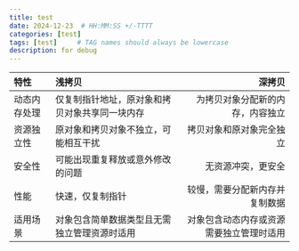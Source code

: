 ```yaml
---
title: test
date: 2024-12-23  # HH:MM:SS +/-TTTT
categories: [test]
tags: [test]     # TAG names should always be lowercase
description: for debug
---
```



| 特性         | 浅拷贝                                         |                                   深拷贝 |
| :----------- | :--------------------------------------------- | ---------------------------------------: |
| 动态内存处理 | 仅复制指针地址，原对象和拷贝对象共享同一块内存 |         为拷贝对象分配新的内存，内容独立 |
| 资源独立性   | 原对象和拷贝对象不独立，可能相互干扰           |                 拷贝对象和原对象完全独立 |
| 安全性       | 可能出现重复释放或意外修改的问题               |                       无资源冲突，更安全 |
| 性能         | 快速，仅复制指针                               |           较慢，需要分配新内存并复制数据 |
| 适用场景     | 对象包含简单数据类型且无需独立管理资源时适用   | 对象包含动态内存或资源需要独立管理时适用 |

